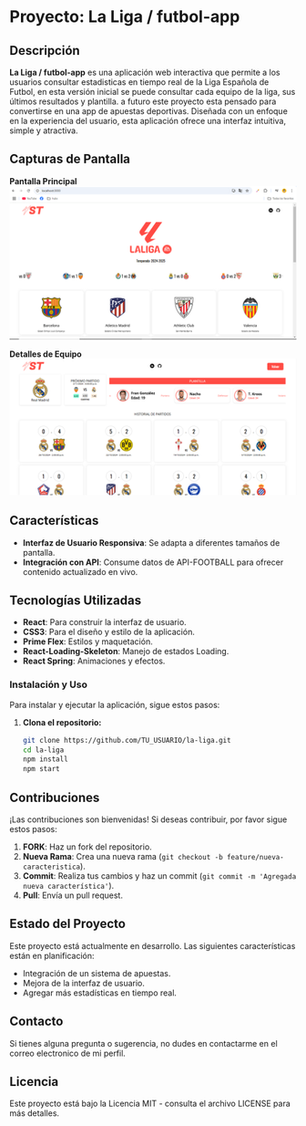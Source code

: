 # Proyecto: **La Liga / futbol-app**

## Descripción
**La Liga / futbol-app** es una aplicación web interactiva que permite a los usuarios consultar estadisticas en tiempo real de la Liga Española de Futbol, en esta versión inicial se puede consultar cada equipo de la liga, sus últimos resultados y plantilla. a futuro este proyecto esta pensado para convertirse en una app de apuestas deportivas. 
Diseñada con un enfoque en la experiencia del usuario, esta aplicación ofrece una interfaz intuitiva, simple y atractiva.

## Capturas de Pantalla
**Pantalla Principal**
![Pantalla Principal](public/readme/home.png)

**Detalles de Equipo**
![Detalles del Equipo](public/readme/details.png)

## Características
- **Interfaz de Usuario Responsiva**: Se adapta a diferentes tamaños de pantalla.
- **Integración con API**: Consume datos de API-FOOTBALL para ofrecer contenido actualizado en vivo.

## Tecnologías Utilizadas
- **React**: Para construir la interfaz de usuario.
- **CSS3**: Para el diseño y estilo de la aplicación.
- **Prime Flex**: Estilos y maquetación.
- **React-Loading-Skeleton**: Manejo de estados Loading.
- **React Spring**: Animaciones y efectos.

### Instalación y Uso
Para instalar y ejecutar la aplicación, sigue estos pasos:

1. **Clona el repositorio:**
   ```bash
   git clone https://github.com/TU_USUARIO/la-liga.git
   cd la-liga
   npm install
   npm start

## Contribuciones
¡Las contribuciones son bienvenidas! Si deseas contribuir, por favor sigue estos pasos:
1. **FORK**: Haz un fork del repositorio.
2. **Nueva Rama**: Crea una nueva rama (`git checkout -b feature/nueva-caracteristica`).
3. **Commit**: Realiza tus cambios y haz un commit (`git commit -m 'Agregada nueva característica'`).
4. **Pull**: Envía un pull request.

## Estado del Proyecto
Este proyecto está actualmente en desarrollo. Las siguientes características están en planificación:

- Integración de un sistema de apuestas.
- Mejora de la interfaz de usuario.
- Agregar más estadísticas en tiempo real.

## Contacto
Si tienes alguna pregunta o sugerencia, no dudes en contactarme en el correo electronico de mi perfil.

## Licencia
Este proyecto está bajo la Licencia MIT - consulta el archivo LICENSE para más detalles.